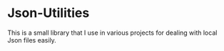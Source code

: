 # Json-Utilities

This is a small library that I use in various projects for dealing with local Json files easily.
